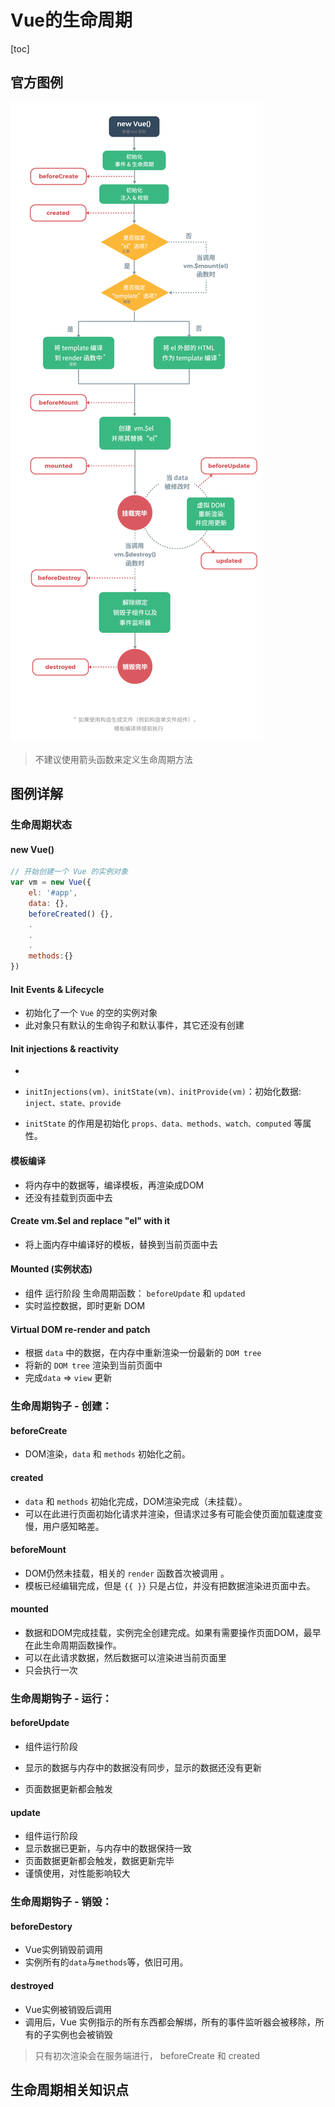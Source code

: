 # Vue的生命周期

[toc]

## 官方图例

![](./Vue_img/lifecycle.png)

>   不建议使用箭头函数来定义生命周期方法



## 图例详解



### 生命周期状态

#### new Vue()

```javascript
// 开始创建一个 Vue 的实例对象
var vm = new Vue({
    el: '#app',
    data: {},
    beforeCreated() {},
    .
    .
    .
    methods:{}
})
```



#### Init Events & Lifecycle

-   初始化了一个 ``Vue`` 的空的实例对象
-   此对象只有默认的生命钩子和默认事件，其它还没有创建



#### Init injections & reactivity

-   

-   `initInjections(vm)、initState(vm)、initProvide(vm)`：初始化数据: ``inject、state、provide``
-   ``initState`` 的作用是初始化 ``props、data、methods、watch、computed`` 等属性。



#### 模板编译

-   将内存中的数据等，编译模板，再渲染成DOM
-   还没有挂载到页面中去



#### Create vm.$el and replace "el" with it

-   将上面内存中编译好的模板，替换到当前页面中去



#### Mounted (实例状态)

-   组件 运行阶段 生命周期函数： ``beforeUpdate`` 和 ``updated``
-   实时监控数据，即时更新 DOM



#### Virtual DOM re-render and patch

-   根据 ``data`` 中的数据，在内存中重新渲染一份最新的 ``DOM tree`` 
-   将新的 ``DOM tree`` 渲染到当前页面中
-   完成``data`` => ``view`` 更新



### 生命周期钩子 - 创建：

#### beforeCreate

-    DOM渲染，``data`` 和 ``methods`` 初始化之前。



#### created

-   ``data`` 和 ``methods`` 初始化完成，DOM渲染完成（未挂载）。
-   可以在此进行页面初始化请求并渲染，但请求过多有可能会使页面加载速度变慢，用户感知略差。



#### beforeMount

-   DOM仍然未挂载，相关的 ``render`` 函数首次被调用 。
-   模板已经编辑完成，但是 ``{{ }}`` 只是占位，并没有把数据渲染进页面中去。



#### mounted

-   数据和DOM完成挂载，实例完全创建完成。如果有需要操作页面DOM，最早在此生命周期函数操作。
-   可以在此请求数据，然后数据可以渲染进当前页面里
-   只会执行一次



### 生命周期钩子 - 运行：

#### beforeUpdate

-   组件运行阶段

-   显示的数据与内存中的数据没有同步，显示的数据还没有更新
-   页面数据更新都会触发



#### update

-   组件运行阶段
-   显示数据已更新，与内存中的数据保持一致
-   页面数据更新都会触发，数据更新完毕
-   谨慎使用，对性能影响较大



### 生命周期钩子 - 销毁：

#### beforeDestory

-   Vue实例销毁前调用
-   实例所有的``data``与``methods``等，依旧可用。



#### destroyed

-   Vue实例被销毁后调用
-    调用后，Vue 实例指示的所有东西都会解绑，所有的事件监听器会被移除，所有的子实例也会被销毁 



>   只有初次渲染会在服务端进行， beforeCreate 和 created



## 生命周期相关知识点